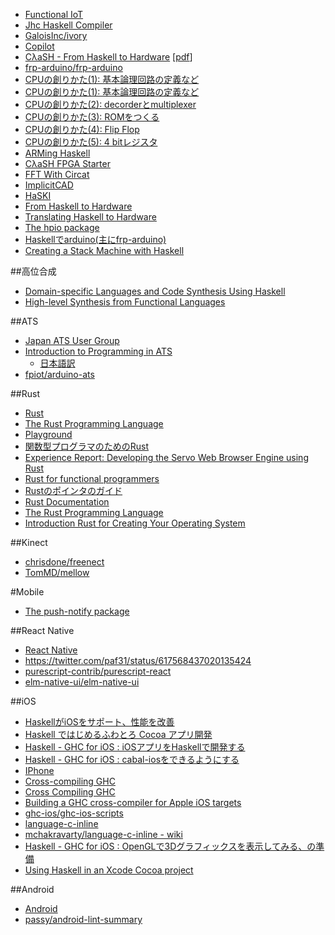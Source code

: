 * [Functional IoT](http://fpiot.metasepi.org/)
* [Jhc Haskell Compiler](http://repetae.net/computer/jhc/)
* [GaloisInc/ivory](https://github.com/GaloisInc/ivory)
* [Copilot](http://leepike.github.io/Copilot/)
* [CλaSH - From Haskell to Hardware](http://www.clash-lang.org/) [[pdf](http://essay.utwente.nl/59482/1/scriptie_C_Baaij.pdf)]
* [frp-arduino/frp-arduino](https://github.com/frp-arduino/frp-arduino)
* [CPUの創りかた(1): 基本論理回路の定義など](http://eijian.hatenablog.com/entry/2015/12/13/140226)
* [CPUの創りかた(1): 基本論理回路の定義など](http://qiita.com/eijian/items/d721a146fa46e5877225)
* [CPUの創りかた(2): decorderとmultiplexer](http://qiita.com/eijian/items/6191feebae21ad10a5b1)
* [CPUの創りかた(3): ROMをつくる](http://qiita.com/eijian/items/1c5cbc1aa302ea7f0312)
* [CPUの創りかた(4): Flip Flop](http://qiita.com/eijian/items/1b092a05e73fc372271f)
* [CPUの創りかた(5): 4 bitレジスタ](http://qiita.com/eijian/items/7150182c420d98650e72)
* [ARMing Haskell](http://haskellembedded.github.io/posts/2015-12-15-arm.html)
* [CλaSH FPGA Starter](http://christiaanb.github.io/posts/clash-fpga-starter/)
* [FFT With Circat](http://begriffs.com/posts/2015-12-14-fft-with-circat.html)
* [ImplicitCAD](http://www.implicitcad.org/)
* [HaSKI](http://yager.io/HaSKI/HaSKI.html)
* [From Haskell to Hardware](http://begriffs.com/posts/2015-06-28-haskell-to-hardware.html)
* [Translating Haskell to Hardware](https://www.youtube.com/watch?v=k02mEtPfdaQ)
* [The hpio package](https://hackage.haskell.org/package/hpio)
* [Haskellでarduino(主にfrp-arduino)](http://qiita.com/eielh/items/f375e314faf87a59864c)
* [Creating a Stack Machine with Haskell](http://www.andrevdm.com/posts/2016-05-28-haskellStackVm.html)

##高位合成
* [Domain-specific Languages and Code Synthesis Using Haskell](http://queue.acm.org/detail.cfm?id=2617811)
* [High-level Synthesis from Functional Languages](http://www.cs.columbia.edu/~sedwards/presentations/2010-synchronics-functional.pdf)

##ATS
* [Japan ATS User Group](http://jats-ug.metasepi.org/)
* [Introduction to Programming in ATS](http://ats-lang.sourceforge.net/DOCUMENT/INT2PROGINATS/HTML/INT2PROGINATS-BOOK.html)
  * [日本語訳](http://jats-ug.metasepi.org/doc/ATS2/INT2PROGINATS/index.html)
* [fpiot/arduino-ats](https://github.com/fpiot/arduino-ats)

##Rust
* [Rust](http://www.rust-lang.org/)
* [The Rust Programming Language](https://doc.rust-lang.org/book/)
* [Playground](https://play.rust-lang.org/)
* [関数型プログラマのためのRust](http://postd.cc/rust-for-functional-programmers/)
* [Experience Report: Developing the Servo Web Browser Engine using Rust](http://arxiv.org/abs/1505.07383)
* [Rust for functional programmers](http://science.raphael.poss.name/rust-for-functional-programmers.html)
* [Rustのポインタのガイド](http://qiita.com/kondei/items/2ee292d863ea874d7691)
* [Rust Documentation](http://doc.rust-lang.org/stable/)
* [The Rust Programming Language](http://doc.rust-lang.org/stable/book/README.html)
* [Introduction Rust for Creating Your Operating System](http://qiita.com/mopp/items/9c816d58104752180207)

##Kinect
* [chrisdone/freenect](https://github.com/chrisdone/freenect)
* [TomMD/mellow](https://github.com/TomMD/mellow)

#Mobile
* [The push-notify package](https://hackage.haskell.org/package/push-notify)

##React Native
* [React Native](https://facebook.github.io/react-native/)
* <https://twitter.com/paf31/status/617568437020135424>
* [purescript-contrib/purescript-react](https://github.com/purescript-contrib/purescript-react)
* [elm-native-ui/elm-native-ui](https://github.com/elm-native-ui/elm-native-ui)

##iOS
* [HaskellがiOSをサポート、性能を改善](http://www.infoq.com/jp/news/2014/04/ghc-7-8-1)
* [Haskell ではじめるふわとろ Cocoa アプリ開発](http://konn-san.com/prog/haskell/haskell-introduction-to-cocoa.html)
* [Haskell - GHC for iOS : iOSアプリをHaskellで開発する](http://blog.euphonictech.com/entry/2015/01/26/210101)
* [Haskell - GHC for iOS : cabal-iosをできるようにする](http://blog.euphonictech.com/entry/2015/02/09/002144)
* [IPhone](https://wiki.haskell.org/IPhone)
* [Cross-compiling GHC](https://ghc.haskell.org/trac/ghc/wiki/Building/CrossCompiling)
* [Cross Compiling GHC](https://ghc.haskell.org/trac/ghc/wiki/CrossCompilation)
* [Building a GHC cross-compiler for Apple iOS targets](https://ghc.haskell.org/trac/ghc/wiki/Building/CrossCompiling/iOS)
* [ghc-ios/ghc-ios-scripts](https://github.com/ghc-ios/ghc-ios-scripts)
* [language-c-inline](https://hackage.haskell.org/package/language-c-inline)
* [mchakravarty/language-c-inline - wiki](https://github.com/mchakravarty/language-c-inline/wiki)
* [Haskell - GHC for iOS : OpenGLで3Dグラフィックスを表示してみる、の準備](http://blog.euphonictech.com/entry/2015/03/01/194126)
* [Using Haskell in an Xcode Cocoa project](https://wiki.haskell.org/Using_Haskell_in_an_Xcode_Cocoa_project)

##Android
* [Android](https://wiki.haskell.org/Android)
* [passy/android-lint-summary](https://github.com/passy/android-lint-summary)
